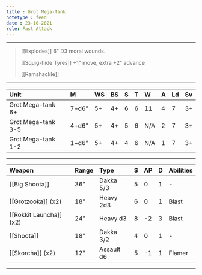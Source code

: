 ```yaml
---
title : Grot Mega-Tank
notetype : feed
date : 23-10-2021
role: Fast Attack
---
```


---

> [[Explodes]] 6" D3 moral wounds.
>
> [[Squig-hide Tyres]] +1" move, extra +2" advance
> 
> [[Ramshackle]]

---

| Unit               | M     | WS  | BS  | S   | T   | W   | A   | Ld  | Sv  |
|:------------------ |:----- |:--- |:--- |:--- |:--- |:--- |:--- |:--- |:--- |
| Grot Mega-tank 6+  | 7+d6" | 5+  | 4+  | 6   | 6   | 11  | 4   | 7   | 3+  |
| Grot Mega-tank 3-5 | 4+d6" | 5+  | 4+  | 5   | 6   | N/A | 2   | 7   | 3+  |
| Grot Mega-tank 1-2 | 1+d6" | 5+  | 4+  | 4   | 6   | N/A | 1   | 7   | 3+  |

---

| Weapon                  | Range | Type       | S   | AP  | D   | Abilities |
|:----------------------- |:----- |:---------- |:--- |:--- |:--- |:--------- |
| [[Big Shoota]]          | 36"   | Dakka 5/3  | 5   | 0   | 1   | -         |
| [[Grotzooka]] (x2)      | 18"   | Heavy 2d3  | 6   | 0   | 1   | Blast     |
| [[Rokkit Launcha]] (x2) | 24"   | Heavy d3   | 8   | -2  | 3   | Blast     |
| [[Shoota]]              | 18"   | Dakka 3/2  | 4   | 0   | 1   | -         |
| [[Skorcha]] (x2)        | 12"   | Assault d6 | 5   | -1  | 1   | Flamer    |

---